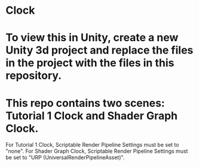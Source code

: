 # Clock

# To view this in Unity, create a new Unity 3d project and replace the files in the project with the files in this repository.
# This repo contains two scenes: Tutorial 1 Clock and Shader Graph Clock.
For Tutorial 1 Clock, Scriptable Render Pipeline Settings must be set to "none".
For Shader Graph Clock, Scriptable Render Pipeline Settings must be set to "URP (UniversalRenderPipelineAsset)".
